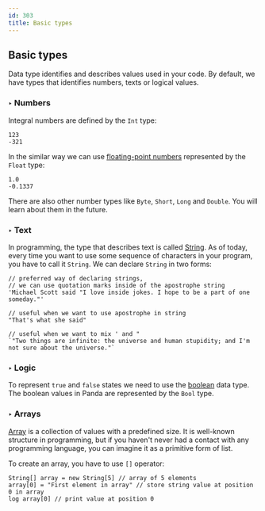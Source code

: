 ```yaml
---
id: 303
title: Basic types
---
```


## Basic types
Data type identifies and describes values used in your code. 
By default, we have types that identifies numbers, texts or logical values.

### ‣ Numbers
Integral numbers are defined by the `Int` type:

```panda
123
-321
```

In the similar way we can use [floating-point numbers](https://en.wikipedia.org/wiki/Floating-point_arithmetic) represented by the `Float` type:

```panda
1.0
-0.1337
```

There are also other number types like `Byte`, `Short`, `Long` and `Double`.
You will learn about them in the future.

### ‣ Text
In programming, the type that describes text is called [String](https://en.wikipedia.org/wiki/String_(computer_science)). 
As of today, every time you want to use some sequence of characters in your program, you have to call it `String`.
We can declare `String` in two forms:

```panda
// preferred way of declaring strings, 
// we can use quotation marks inside of the apostrophe string
'Michael Scott said "I love inside jokes. I hope to be a part of one someday."'

// useful when we want to use apostrophe in string
"That's what she said"

// useful when we want to mix ' and " 
`"Two things are infinite: the universe and human stupidity; and I'm not sure about the universe."`
```

### ‣ Logic
To represent `true` and `false` states we need to use the [boolean](https://en.wikipedia.org/wiki/Boolean_data_type) data type.
The boolean values in Panda are represented by the `Bool` type.

### ‣ Arrays
[Array](https://en.wikipedia.org/wiki/Array_programming) is a collection of values with a predefined size. 
It is well-known structure in programming, 
but if you haven't never had a contact with any programming language,
you can imagine it as a primitive form of list.

To create an array, you have to use `[]` operator:

```panda
String[] array = new String[5] // array of 5 elements
array[0] = "First element in array" // store string value at position 0 in array
log array[0] // print value at position 0
```